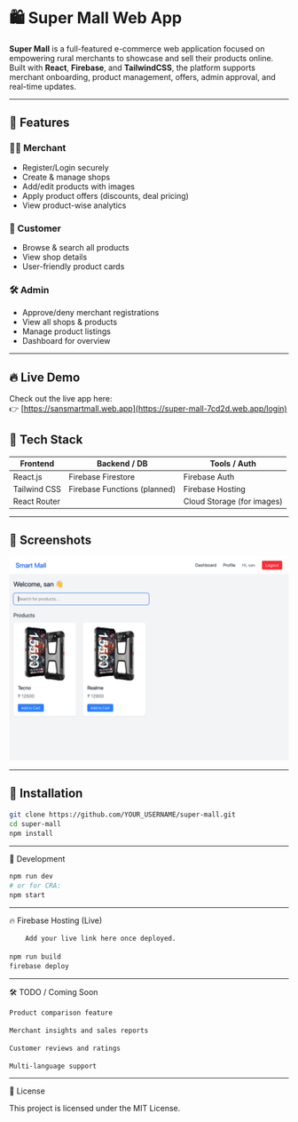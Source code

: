 # 🛍️ Super Mall Web App

**Super Mall** is a full-featured e-commerce web application focused on empowering rural merchants to showcase and sell their products online. Built with **React**, **Firebase**, and **TailwindCSS**, the platform supports merchant onboarding, product management, offers, admin approval, and real-time updates.

---

## 🚀 Features

### 👨‍💼 Merchant
- Register/Login securely
- Create & manage shops
- Add/edit products with images
- Apply product offers (discounts, deal pricing)
- View product-wise analytics

### 🛒 Customer
- Browse & search all products
- View shop details
- User-friendly product cards

### 🛠️ Admin
- Approve/deny merchant registrations
- View all shops & products
- Manage product listings
- Dashboard for overview

---

## 🔥 Live Demo

Check out the live app here:  
👉 [https://sansmartmall.web.app](https://super-mall-7cd2d.web.app/login)

## 🧱 Tech Stack

| Frontend        | Backend / DB        | Tools / Auth     |
|-----------------|---------------------|------------------|
| React.js        | Firebase Firestore  | Firebase Auth    |
| Tailwind CSS    | Firebase Functions (planned) | Firebase Hosting |
| React Router    |                     | Cloud Storage (for images) |

---

## 📸 Screenshots

![Output](/public/project.gif)

---

## 🔧 Installation

```bash
git clone https://github.com/YOUR_USERNAME/super-mall.git
cd super-mall
npm install
```

---

🧪 Development

```bash
npm run dev
# or for CRA:
npm start
```

---

🔥 Firebase Hosting (Live)
```bash
    Add your live link here once deployed.

npm run build
firebase deploy
```

---

🛠️ TODO / Coming Soon

    Product comparison feature

    Merchant insights and sales reports

    Customer reviews and ratings

    Multi-language support
---

📜 License

This project is licensed under the MIT License.
